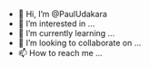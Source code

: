- 👋 Hi, I’m @PaulUdakara
- 👀 I’m interested in ...
- 🌱 I’m currently learning ...
- 💞️ I’m looking to collaborate on ...
- 📫 How to reach me ...

<!---
PaulUdakara/PaulUdakara is a ✨ special ✨ repository because its `README.md` (this file) appears on your GitHub profile.
You can click the Preview link to take a look at your changes.
--->
